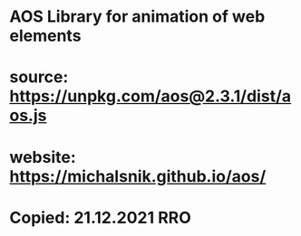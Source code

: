 #
# AOS Library for animation of web elements
#
# source: https://unpkg.com/aos@2.3.1/dist/aos.js
# website: https://michalsnik.github.io/aos/
#
# Copied: 21.12.2021 RRO
#
